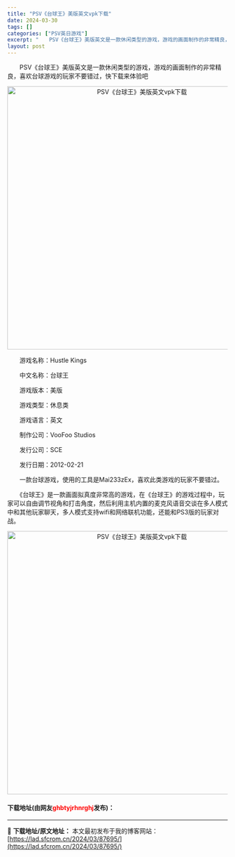 ```yaml
---
title: "PSV《台球王》美版英文vpk下载"
date: 2024-03-30
tags: []
categories: ["PSV英日游戏"]
excerpt: "　　PSV《台球王》美版英文是一款休闲类型的游戏，游戏的画面制作的非常精良，喜欢台球游戏的玩家不要错过，快下载来体验吧 　　游戏名称：Hustle Kings 　　中文名称：台球王 　　游戏版本：美版 　　游戏类型：休息类 　　游戏语言：英文 　　制作公司：VooFoo Studios 　　发行公司&hellip;"
layout: post
---
```


 <p>　　PSV《台球王》美版英文是一款休闲类型的游戏，游戏的画面制作的非常精良，喜欢台球游戏的玩家不要错过，快下载来体验吧</p> <p align="center"><img align="" border="0" src="https://lad.sfcrom.cn/wp-content/uploads/2024/03/20240330_660770a0be578.webp" width="600" alt="PSV《台球王》美版英文vpk下载" /></p> <p>　　游戏名称：Hustle Kings</p> <p>　　中文名称：台球王</p> <p>　　游戏版本：美版</p> <p>　　游戏类型：休息类</p> <p>　　游戏语言：英文</p> <p>　　制作公司：VooFoo Studios</p> <p>　　发行公司：SCE</p> <p>　　发行日期：2012-02-21</p> <p>　　一款台球游戏，使用的工具是Mai233zEx，喜欢此类游戏的玩家不要错过。</p> <p>　　《台球王》是一款画面拟真度非常高的游戏，在《台球王》的游戏过程中，玩家可以自由调节视角和打击角度，然后利用主机内置的麦克风语音交谈在多人模式中和其他玩家聊天，多人模式支持wifi和网络联机功能，还能和PS3版的玩家对战。</p> <p align="center"><img align="" border="0" src="https://lad.sfcrom.cn/wp-content/uploads/2024/03/20240330_660770a120b0b.webp" width="600" alt="PSV《台球王》美版英文vpk下载" /></p> <p><h4>下载地址(由网友<font color="red">ghbtyjrhnrghj</font>发布)：</h4></p> 

---
📖 **下载地址/原文地址：** 本文最初发布于我的博客网站：[https://lad.sfcrom.cn/2024/03/87695/](https://lad.sfcrom.cn/2024/03/87695/)
